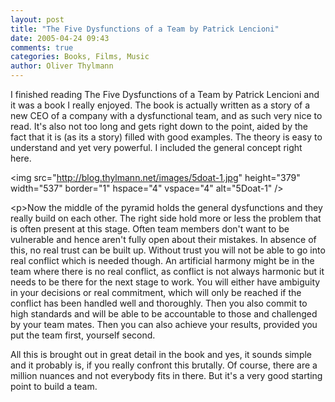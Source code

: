```yaml
---
layout: post
title: "The Five Dysfunctions of a Team by Patrick Lencioni"
date: 2005-04-24 09:43
comments: true
categories: Books, Films, Music
author: Oliver Thylmann
---
```



I finished reading The Five Dysfunctions of a Team by Patrick Lencioni and it was a book I really enjoyed. The book is actually written as a story of a new CEO of a company with a dysfunctional team, and as such very nice to read. It's also not too long and gets right down to the point, aided by the fact that it is (as its a story) filled with good examples. The theory is easy to understand and yet very powerful. I included the general concept right here.


&lt;img src=&quot;http://blog.thylmann.net/images/5doat-1.jpg&quot; height=&quot;379&quot; width=&quot;537&quot; border=&quot;1&quot; hspace=&quot;4&quot; vspace=&quot;4&quot; alt=&quot;5Doat-1&quot; /&gt;


&lt;p&gt;Now the middle of the pyramid holds the general dysfunctions and they really build on each other. The right side hold more or less the problem that is often present at this stage. Often team members don't want to be vulnerable and hence aren't fully open about their mistakes. In absence of this, no real trust can be built up. Without trust you will not be able to go into real conflict which is needed though. An artificial harmony might be in the team where there is no real conflict, as conflict is not always harmonic but it needs to be there for the next stage to work. You will either have ambiguity in your decisions or real commitment, which will only be reached if the conflict has been handled well and thoroughly. Then you also commit to high standards and will be able to be accountable to those and challenged by your team mates. Then you can also achieve your results, provided you put the team first, yourself second.

All this is brought out in great detail in the book and yes, it sounds simple and it probably is, if you really confront this brutally. Of course, there are a million nuances and not everybody fits in there. But it's a very good starting point to build a team.


